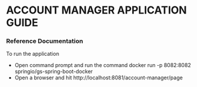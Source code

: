 # ACCOUNT MANAGER APPLICATION GUIDE

### Reference Documentation

To run the application  
* Open command prompt and run the command docker run -p 8082:8082 springio/gs-spring-boot-docker
* Open a browser and hit http://localhost:8081/account-manager/page
 